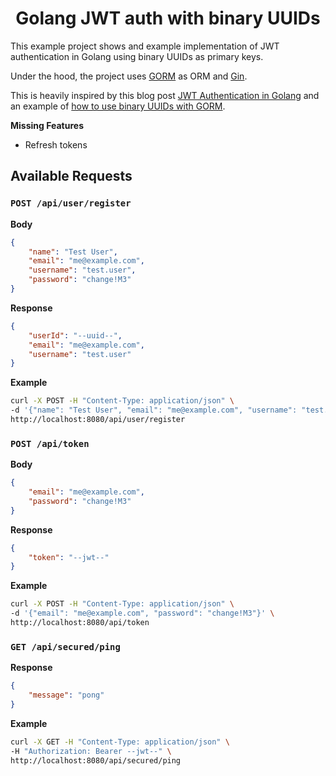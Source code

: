 <div align=center>
    <h1>Golang JWT auth with binary UUIDs</h1>
</div>

This example project shows and example implementation of JWT authentication in Golang using binary UUIDs as primary keys.

Under the hood, the project uses [GORM](https://gorm.io/) as ORM and [Gin](https://github.com/gin-gonic/gin).

This is heavily inspired by this blog post [JWT Authentication in Golang](https://codewithmukesh.com/blog/jwt-authentication-in-golang/) and an example of [how to use binary UUIDs with GORM](https://github.com/dipeshdulal/binary-uuid-gorm). 

**Missing Features**

- Refresh tokens

## Available Requests

### `POST /api/user/register`

**Body**

```json
{
    "name": "Test User",
    "email": "me@example.com",
    "username": "test.user",
    "password": "change!M3"
}
```

**Response**

```json
{
    "userId": "--uuid--",
    "email": "me@example.com",
    "username": "test.user"
}
```

**Example**

```bash
curl -X POST -H "Content-Type: application/json" \
-d '{"name": "Test User", "email": "me@example.com", "username": "test.user", "password": "change!M3"}' \
http://localhost:8080/api/user/register
```

### `POST /api/token`

**Body**

```json
{
    "email": "me@example.com",
    "password": "change!M3"
}
```

**Response**

```json
{
    "token": "--jwt--"
}
```

**Example**

```bash
curl -X POST -H "Content-Type: application/json" \
-d '{"email": "me@example.com", "password": "change!M3"}' \
http://localhost:8080/api/token
```

### `GET /api/secured/ping`

**Response**

```json
{
    "message": "pong"
}
```

**Example**

```bash
curl -X GET -H "Content-Type: application/json" \
-H "Authorization: Bearer --jwt--" \
http://localhost:8080/api/secured/ping
```
